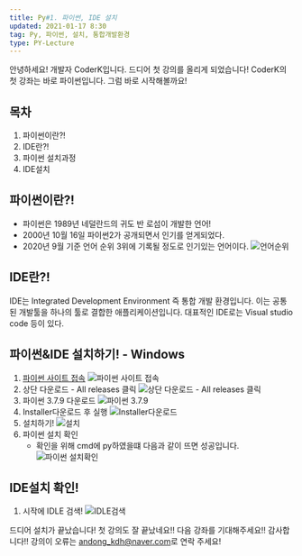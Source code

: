 ```yaml
---
title: Py#1. 파이썬, IDE 설치
updated: 2021-01-17 8:30
tag: Py, 파이썬, 설치, 통합개발환경
type: PY-Lecture
---
```

안녕하세요!
개발자 CoderK입니다.
드디어 첫 강의를 올리게 되었습니다!
CoderK의 첫 강좌는 바로 파이썬입니다.
그럼 바로 시작해볼까요!

<div class="divider"></div>

## 목차

1. 파이썬이란?!
2. IDE란?!
3. 파이썬 설치과정
4. IDE설치

<div class="divider"></div>

## 파이썬이란?!

* 파이썬은 1989년 네덜란드의 귀도 반 로섬이 개발한 언어!
* 2000년 10월 16일 파이썬2가 공개되면서 인기를 얻게되었다.
* 2020년 9월 기준 언어 순위 3위에 기록될 정도로 인기있는 언어이다.
![언어순위](https://img1.daumcdn.net/thumb/R1280x0/?scode=mtistory2&fname=https%3A%2F%2Fblog.kakaocdn.net%2Fdn%2FrG5G7%2FbtqIdrnjQvZ%2Fq1XDwVsDIQbDdx7XToefa1%2Fimg.png)

<div class="divider"></div>

## IDE란?!

IDE는 Integrated Development Environment 즉 통합 개발 환경입니다. 이는 공통된 개발툴을 하나의 툴로 결합한 애플리케이션입니다.
대표적인 IDE로는 Visual studio code 등이 있다.

<div class="divider"></div>

## 파이썬&IDE 설치하기! - Windows

1. [파이썬 사이트 접속](https://www.python.org/)
![파이썬 사이트 접속](https://i.imgur.com/NnrdgCL.png)
2. 상단 다운로드 - All releases 클릭
![상단 다운로드 - All releases 클릭](https://i.imgur.com/0n5Pa0G.png)
3. 파이썬 3.7.9 다운로드
![파이썬 3.7.9](https://i.imgur.com/g85hGjX.png)
4. Installer다운로드 후 실행
![Installer다운로드](https://i.imgur.com/iCygKzk.png)
5. 설치하기!
![설치](https://i.imgur.com/XQGSFWz.png)
6. 파이썬 설치 확인
	- 확인을 위해 cmd에 py하였을떄 다음과 같이 뜨면 성공입니다.
![파이썬 설치확인](https://i.imgur.com/EbpYaey.png)

<div class="divider"></div>

## IDE설치 확인!

1. 시작에 IDLE 검색!
![IDLE검색](https://i.imgur.com/sOeGV0r.png)

<div class="divider"></div>

드디어 설치가 끝났습니다!
첫 강의도 잘 끝났네요!! 다음 강좌를 기대해주세요!!
감사합니다!! 강의이 오류는 <a href="mailto:andong_kdh@naver.com">andong_kdh@naver.com</a>로 연락 주세요!